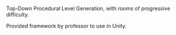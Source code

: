 Top-Down Procedural Level Generation, with rooms of progressive difficulty.

Provided framework by professor to use in Unity.